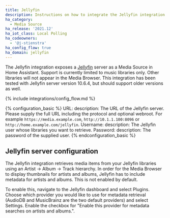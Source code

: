 ```yaml
---
title: Jellyfin
description: Instructions on how to integrate the Jellyfin integration into Home Assistant.
ha_category:
  - Media Source
ha_release: '2021.12'
ha_iot_class: Local Polling
ha_codeowners:
  - '@j-stienstra'
ha_config_flow: true
ha_domain: jellyfin
---
```


The Jellyfin integration exposes a [Jellyfin](https://jellyfin.org/) server as a Media Source in Home Assistant.
Support is currently limited to music libraries only. Other libraries will not appear in the Media Browser. This integration has been tested with Jellyfin server version 10.6.4, but should support older versions as well.

{% include integrations/config_flow.md %}

{% configuration_basic %}
URL:
  description: The URL of the Jellyfin server. Please supply the full URL including the protocol and optional webroot. For example `https://media.example.com`, `http://10.1.1.100:8096` or `http://home.example.com/jellyfin`.
Username:
  description: The Jellyfin user whose libraries you want to retrieve.
Password:
  description: The password of the supplied user.
{% endconfiguration_basic %}

## Jellyfin server configuration

The Jellyfin integration retrieves media items from your Jellyfin libraries using an Artist -> Album -> Track hierarchy. In order for the Media Browser to display thumbnails for artists and albums, Jellyfin has to include metadata for artists and albums. This is not enabled by default.

To enable this, navigate to the Jellyfin dashboard and select Plugins. Choose which provider you would like to use for metadata retrieval (AudioDB and MusicBrainz are the two default providers) and select Settings. Enable the checkbox for "Enable this provider for metadata searches on artists and albums.".
